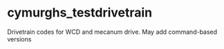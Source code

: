 # cymurghs_testdrivetrain
Drivetrain codes for WCD and mecanum drive. May add command-based versions
